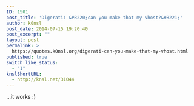 ```yaml
---
ID: 1501
post_title: 'Digerati: &#8220;can you make that my vhost?&#8221;'
author: k0nsl
post_date: 2014-07-15 19:20:40
post_excerpt: ""
layout: post
permalink: >
  https://quotes.k0nsl.org/digerati-can-you-make-that-my-vhost.html
published: true
switch_like_status:
  - "1"
knslShortURL:
  - http://knsl.net/31044
---
```

...it works :)